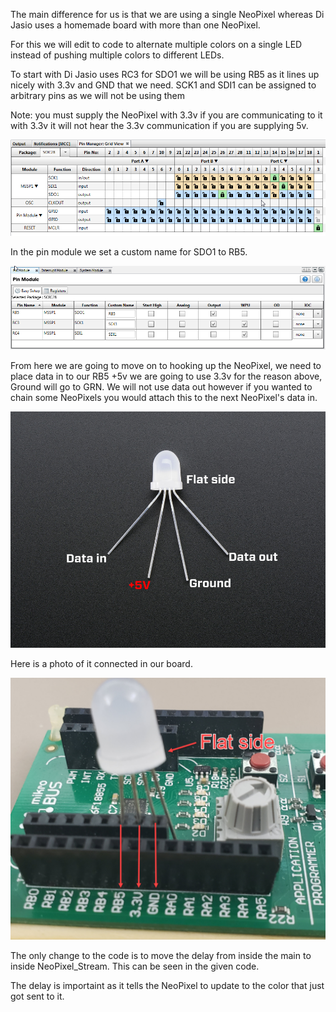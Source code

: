 The main difference for us is that we are using a single NeoPixel whereas Di Jasio uses a homemade board with more than one NeoPixel. 

For this we will edit to code to alternate multiple colors on a single LED instead of pushing multiple colors to different LEDs.

To start with Di Jasio uses RC3 for SDO1 we will be using RB5 as it lines up nicely with 3.3v and GND that we need.
SCK1 and SDI1 can be assigned to arbitrary pins as we will not be using them

Note: you must supply the NeoPixel with 3.3v if you are communicating to it with 3.3v it will not hear the 3.3v communication if you are supplying 5v.

![alt text](https://github.com/RShankar/Intro-to-Microprocessors/blob/master/Lab%20Project%20Examples/NeoPixel%20LED/NP1.png)

In the pin module we set a custom name for SDO1 to RB5.

![alt text](https://github.com/RShankar/Intro-to-Microprocessors/blob/master/Lab%20Project%20Examples/NeoPixel%20LED/NP2.png)

From here we are going to move on to hooking up the NeoPixel, we need to place data in to our RB5 +5v we are going to use 3.3v for the reason above, Ground will go to GRN. We will not use data out however if you wanted to chain some NeoPixels you would attach this to the next NeoPixel's data in.

![alt text](https://github.com/RShankar/Intro-to-Microprocessors/blob/master/Lab%20Project%20Examples/NeoPixel%20LED/NP3.jpg)

Here is a photo of it connected in our board.

![alt text](https://github.com/RShankar/Intro-to-Microprocessors/blob/master/Lab%20Project%20Examples/NeoPixel%20LED/NP4.jpg)

The only change to the code is to move the delay from inside the main to inside NeoPixel_Stream. This can be seen in the given code.

The delay is importaint as it tells the NeoPixel to update to the color that just got sent to it.




